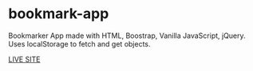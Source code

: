 # bookmark-app
Bookmarker App made with HTML, Boostrap, Vanilla JavaScript, jQuery.
Uses localStorage to fetch and get objects.

[LIVE SITE](https://kenreibman.github.io/bookmark-app/)
